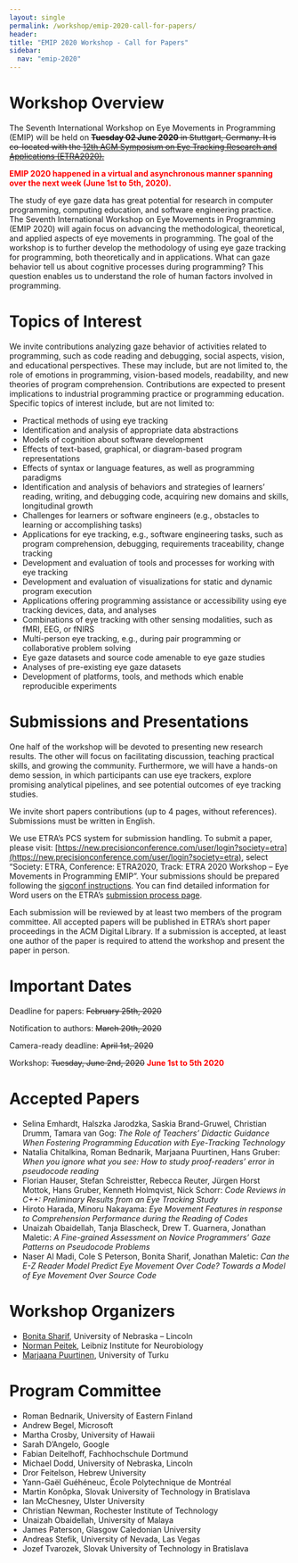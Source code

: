 ```yaml
---
layout: single
permalink: /workshop/emip-2020-call-for-papers/
header:
title: "EMIP 2020 Workshop - Call for Papers"
sidebar:
  nav: "emip-2020"
---
```

# Workshop Overview
The Seventh International Workshop on Eye Movements in Programming (EMIP) will be held on ~~**Tuesday 02 June 2020** in Stuttgart, Germany. It is co-located with the [12th ACM Symposium on Eye Tracking Research and Applications (ETRA2020).](https://etra.acm.org/2020/)~~

<span style="color:red">**EMIP 2020 happened in a virtual and asynchronous manner spanning over the next week (June 1st to 5th, 2020).**</span>

The study of eye gaze data has great potential for research in computer programming, computing education, and software engineering practice. The Seventh International Workshop on Eye Movements in Programming (EMIP 2020) will again focus on advancing the methodological, theoretical, and applied aspects of eye movements in programming. The goal of the workshop is to further develop the methodology of using eye gaze tracking for programming, both theoretically and in applications. What can gaze behavior tell us about cognitive processes during programming? This question enables us to understand the role of human factors involved in programming.

# Topics of Interest
We invite contributions analyzing gaze behavior of activities related to programming, such as code reading and debugging, social aspects, vision, and educational perspectives. These may include, but are not limited to, the role of emotions in programming, vision-based models, readability, and new theories of program comprehension. Contributions are expected to present implications to industrial programming practice or programming education. Specific topics of interest include, but are not limited to:

- Practical methods of using eye tracking
- Identification and analysis of appropriate data abstractions
- Models of cognition about software development
- Effects of text-based, graphical, or diagram-based program representations
- Effects of syntax or language features, as well as programming paradigms
- Identification and analysis of behaviors and strategies of learners’ reading, writing, and debugging code, acquiring new domains and skills, longitudinal growth
- Challenges for learners or software engineers (e.g., obstacles to learning or accomplishing tasks)
- Applications for eye tracking, e.g., software engineering tasks, such as program comprehension, debugging, requirements traceability, change tracking
- Development and evaluation of tools and processes for working with eye tracking
- Development and evaluation of visualizations for static and dynamic program execution
- Applications offering programming assistance or accessibility using eye tracking devices, data, and analyses
- Combinations of eye tracking with other sensing modalities, such as fMRI, EEG, or fNIRS
- Multi-person eye tracking, e.g., during pair programming or collaborative problem solving
- Eye gaze datasets and source code amenable to eye gaze studies
- Analyses of pre-existing eye gaze datasets
- Development of platforms, tools, and methods which enable reproducible experiments

# Submissions and Presentations
One half of the workshop will be devoted to presenting new research results. The other will focus on facilitating discussion, teaching practical skills, and growing the community. Furthermore, we will have a hands-on demo session, in which participants can use eye trackers, explore promising analytical pipelines, and see potential outcomes of eye tracking studies.

We invite short papers contributions (up to 4 pages, without references). Submissions must be written in English.

We use ETRA’s PCS system for submission handling. To submit a paper, please visit: [https://new.precisionconference.com/user/login?society=etra](https://new.precisionconference.com/user/login?society=etra), select “Society: ETRA, Conference: ETRA2020, Track: ETRA 2020 Workshop – Eye Movements in Programming EMIP”. Your submissions should be prepared following the [sigconf instructions](http://www.siggraph.org/learn/instructions-authors). You can find detailed information for Word users on the ETRA’s [submission process page](http://etra.acm.org/2020/submissionprocess.html).

Each submission will be reviewed by at least two members of the program committee. All accepted papers will be published in ETRA’s short paper proceedings in the ACM Digital Library. If a submission is accepted, at least one author of the paper is required to attend the workshop and present the paper in person.

# Important Dates
Deadline for papers: ~~February 25th, 2020~~

Notification to authors: ~~March 20th, 2020~~

Camera-ready deadline: ~~April 1st, 2020~~

Workshop: ~~Tuesday, June 2nd, 2020~~ <span style="color:red">**June 1st to 5th 2020**</span>

# Accepted Papers
- Selina Emhardt, Halszka Jarodzka, Saskia Brand-Gruwel, Christian Drumm, Tamara van Gog: *The Role of Teachers’ Didactic Guidance When Fostering Programming Education with Eye-Tracking Technology*
- Natalia Chitalkina, Roman Bednarik, Marjaana Puurtinen, Hans Gruber: *When you ignore what you see: How to study proof-readers’ error in pseudocode reading*
- Florian Hauser, Stefan Schreistter, Rebecca Reuter, Jürgen Horst Mottok, Hans Gruber, Kenneth Holmqvist, Nick Schorr: *Code Reviews in C++: Preliminary Results from an Eye Tracking Study*
- Hiroto Harada, Minoru Nakayama: *Eye Movement Features in response to Comprehension Performance during the Reading of Codes*
- Unaizah Obaidellah, Tanja Blascheck, Drew T. Guarnera, Jonathan Maletic: *A Fine-grained Assessment on Novice Programmers’ Gaze Patterns on Pseudocode Problems*
- Naser Al Madi, Cole S Peterson, Bonita Sharif, Jonathan Maletic: *Can the E-Z Reader Model Predict Eye Movement Over Code? Towards a Model of Eye Movement Over Source Code*

# Workshop Organizers
- [Bonita Sharif](https://www.shbonita.me/), University of Nebraska – Lincoln
- [Norman Peitek](http://peitek.com/), Leibniz Institute for Neurobiology
- [Marjaana Puurtinen](https://www.utu.fi/en/people/marjaana-puurtinen), University of Turku
# Program Committee
- Roman Bednarik, University of Eastern Finland
- Andrew Begel, Microsoft
- Martha Crosby, University of Hawaii
- Sarah D’Angelo, Google
- Fabian Deitelhoff, Fachhochschule Dortmund
- Michael Dodd, University of Nebraska, Lincoln
- Dror Feitelson, Hebrew University
- Yann-Gaël Guéhéneuc, École Polytechnique de Montréal
- Martin Konôpka, Slovak University of Technology in Bratislava
- Ian McChesney, Ulster University
- Christian Newman, Rochester Institute of Technology
- Unaizah Obaidellah, University of Malaya
- James Paterson, Glasgow Caledonian University
- Andreas Stefik, University of Nevada, Las Vegas
- Jozef Tvarozek, Slovak University of Technology in Bratislava
